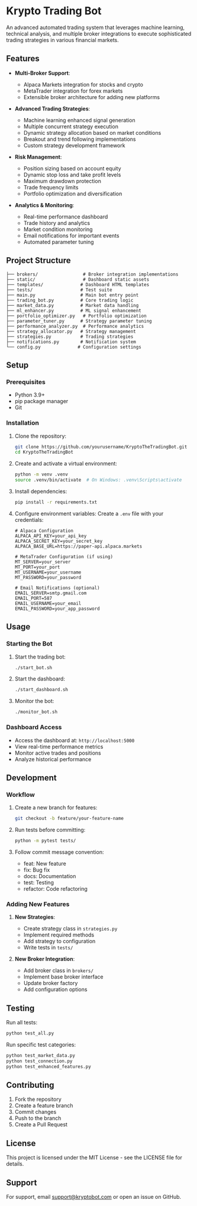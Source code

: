 # Krypto Trading Bot

An advanced automated trading system that leverages machine learning, technical analysis, and multiple broker integrations to execute sophisticated trading strategies in various financial markets.

## Features

- **Multi-Broker Support**:
  - Alpaca Markets integration for stocks and crypto
  - MetaTrader integration for forex markets
  - Extensible broker architecture for adding new platforms

- **Advanced Trading Strategies**:
  - Machine learning enhanced signal generation
  - Multiple concurrent strategy execution
  - Dynamic strategy allocation based on market conditions
  - Breakout and trend following implementations
  - Custom strategy development framework

- **Risk Management**:
  - Position sizing based on account equity
  - Dynamic stop loss and take profit levels
  - Maximum drawdown protection
  - Trade frequency limits
  - Portfolio optimization and diversification

- **Analytics & Monitoring**:
  - Real-time performance dashboard
  - Trade history and analytics
  - Market condition monitoring
  - Email notifications for important events
  - Automated parameter tuning

## Project Structure

```
├── brokers/                 # Broker integration implementations
├── static/                  # Dashboard static assets
├── templates/              # Dashboard HTML templates
├── tests/                  # Test suite
├── main.py                 # Main bot entry point
├── trading_bot.py          # Core trading logic
├── market_data.py          # Market data handling
├── ml_enhancer.py          # ML signal enhancement
├── portfolio_optimizer.py   # Portfolio optimization
├── parameter_tuner.py      # Strategy parameter tuning
├── performance_analyzer.py  # Performance analytics
├── strategy_allocator.py   # Strategy management
├── strategies.py           # Trading strategies
├── notifications.py        # Notification system
└── config.py              # Configuration settings
```

## Setup

### Prerequisites
- Python 3.9+
- pip package manager
- Git

### Installation

1. Clone the repository:
   ```bash
   git clone https://github.com/yourusername/KryptoTheTradingBot.git
   cd KryptoTheTradingBot
   ```

2. Create and activate a virtual environment:
   ```bash
   python -m venv .venv
   source .venv/bin/activate  # On Windows: .venv\Scripts\activate
   ```

3. Install dependencies:
   ```bash
   pip install -r requirements.txt
   ```

4. Configure environment variables:
   Create a `.env` file with your credentials:
   ```
   # Alpaca Configuration
   ALPACA_API_KEY=your_api_key
   ALPACA_SECRET_KEY=your_secret_key
   ALPACA_BASE_URL=https://paper-api.alpaca.markets

   # MetaTrader Configuration (if using)
   MT_SERVER=your_server
   MT_PORT=your_port
   MT_USERNAME=your_username
   MT_PASSWORD=your_password

   # Email Notifications (optional)
   EMAIL_SERVER=smtp.gmail.com
   EMAIL_PORT=587
   EMAIL_USERNAME=your_email
   EMAIL_PASSWORD=your_app_password
   ```

## Usage

### Starting the Bot

1. Start the trading bot:
   ```bash
   ./start_bot.sh
   ```

2. Start the dashboard:
   ```bash
   ./start_dashboard.sh
   ```

3. Monitor the bot:
   ```bash
   ./monitor_bot.sh
   ```

### Dashboard Access
- Access the dashboard at: `http://localhost:5000`
- View real-time performance metrics
- Monitor active trades and positions
- Analyze historical performance

## Development

### Workflow

1. Create a new branch for features:
   ```bash
   git checkout -b feature/your-feature-name
   ```

2. Run tests before committing:
   ```bash
   python -m pytest tests/
   ```

3. Follow commit message convention:
   - feat: New feature
   - fix: Bug fix
   - docs: Documentation
   - test: Testing
   - refactor: Code refactoring

### Adding New Features

1. **New Strategies**:
   - Create strategy class in `strategies.py`
   - Implement required methods
   - Add strategy to configuration
   - Write tests in `tests/`

2. **New Broker Integration**:
   - Add broker class in `brokers/`
   - Implement base broker interface
   - Update broker factory
   - Add configuration options

## Testing

Run all tests:
```bash
python test_all.py
```

Run specific test categories:
```bash
python test_market_data.py
python test_connection.py
python test_enhanced_features.py
```

## Contributing

1. Fork the repository
2. Create a feature branch
3. Commit changes
4. Push to the branch
5. Create a Pull Request

## License

This project is licensed under the MIT License - see the LICENSE file for details.

## Support

For support, email support@kryptobot.com or open an issue on GitHub. 